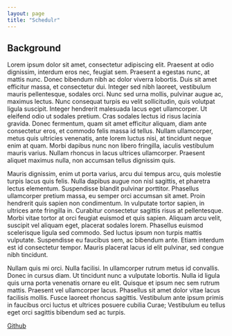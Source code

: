 ```yaml
---
layout: page
title: "Schedulr"
---
```


## Background
Lorem ipsum dolor sit amet, consectetur adipiscing elit. Praesent at odio dignissim, interdum eros nec, feugiat sem. Praesent a egestas nunc, at mattis nunc. Donec bibendum nibh ac dolor viverra lobortis. Duis sit amet efficitur massa, et consectetur dui. Integer sed nibh laoreet, vestibulum mauris pellentesque, sodales orci. Nunc sed urna mollis, pulvinar augue ac, maximus lectus. Nunc consequat turpis eu velit sollicitudin, quis volutpat ligula suscipit. Integer hendrerit malesuada lacus eget ullamcorper. Ut eleifend odio ut sodales pretium. Cras sodales lectus id risus lacinia gravida. Donec fermentum, quam sit amet efficitur aliquam, diam ante consectetur eros, et commodo felis massa id tellus. Nullam ullamcorper, metus quis ultricies venenatis, ante lorem luctus nisi, at tincidunt neque enim at quam. Morbi dapibus nunc non libero fringilla, iaculis vestibulum mauris varius. Nullam rhoncus in lacus ultrices ullamcorper. Praesent aliquet maximus nulla, non accumsan tellus dignissim quis.

Mauris dignissim, enim ut porta varius, arcu dui tempus arcu, quis molestie turpis lacus quis felis. Nulla dapibus augue non nisl sagittis, et pharetra lectus elementum. Suspendisse blandit pulvinar porttitor. Phasellus ullamcorper pretium massa, eu semper orci accumsan sit amet. Proin hendrerit quis sapien non condimentum. In vulputate tortor sapien, in ultrices ante fringilla in. Curabitur consectetur sagittis risus at pellentesque. Morbi vitae tortor at orci feugiat euismod et quis sapien. Aliquam arcu velit, suscipit vel aliquam eget, placerat sodales lorem. Phasellus euismod scelerisque ligula sed commodo. Sed luctus ipsum non turpis mattis vulputate. Suspendisse eu faucibus sem, ac bibendum ante. Etiam interdum est id consectetur tempor. Mauris placerat lacus id elit pulvinar, sed congue nibh tincidunt.

Nullam quis mi orci. Nulla facilisi. In ullamcorper rutrum metus id convallis. Donec in cursus diam. Ut tincidunt nunc a vulputate lobortis. Nulla id ligula quis urna porta venenatis ornare eu elit. Quisque et ipsum nec sem rutrum mattis. Praesent vel ullamcorper lacus. Phasellus sit amet dolor vitae lacus facilisis mollis. Fusce laoreet rhoncus sagittis. Vestibulum ante ipsum primis in faucibus orci luctus et ultrices posuere cubilia Curae; Vestibulum eu tellus eget orci sagittis bibendum sed ac turpis.

[Github](https://github.com/addcninblue/slack-timeshifts)
